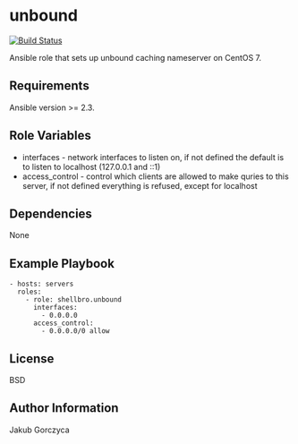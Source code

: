unbound
=======

[![Build Status](https://travis-ci.org/shellbro/ansible-role-unbound.svg?branch=master)](https://travis-ci.org/shellbro/ansible-role-unbound)

Ansible role that sets up unbound caching nameserver on CentOS 7.

Requirements
------------

Ansible version >= 2.3.

Role Variables
--------------

* interfaces - network interfaces to listen on, if not defined the default is to listen to localhost (127.0.0.1 and ::1)
* access_control - control which clients are allowed to make quries to this server, if not defined everything is refused, except for localhost

Dependencies
------------

None

Example Playbook
----------------

    - hosts: servers
      roles:
        - role: shellbro.unbound
          interfaces:
            - 0.0.0.0
          access_control:
            - 0.0.0.0/0 allow

License
-------

BSD

Author Information
------------------

Jakub Gorczyca
